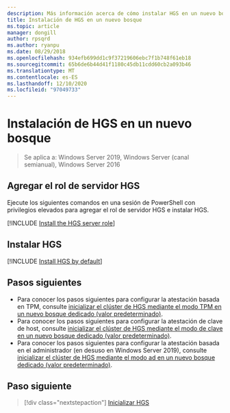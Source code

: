 ```yaml
---
description: Más información acerca de cómo instalar HGS en un nuevo bosque
title: Instalación de HGS en un nuevo bosque
ms.topic: article
manager: dongill
author: rpsqrd
ms.author: ryanpu
ms.date: 08/29/2018
ms.openlocfilehash: 934efb699dd1c9f37219606ebc7f1b748f61eb18
ms.sourcegitcommit: 65b6de6b44d41f1180c45db11cdd60cb2a093b46
ms.translationtype: MT
ms.contentlocale: es-ES
ms.lasthandoff: 12/10/2020
ms.locfileid: "97049733"
---
```

# <a name="install-hgs-in-a-new-forest"></a>Instalación de HGS en un nuevo bosque

>Se aplica a: Windows Server 2019, Windows Server (canal semianual), Windows Server 2016

## <a name="add-the-hgs-server-role"></a>Agregar el rol de servidor HGS

Ejecute los siguientes comandos en una sesión de PowerShell con privilegios elevados para agregar el rol de servidor HGS e instalar HGS.

[!INCLUDE [Install the HGS server role](../../../includes/guarded-fabric-install-hgs-server-role.md)]

## <a name="install-hgs"></a>Instalar HGS

[!INCLUDE [Install HGS by default](../../../includes/install-hgs-default.md)]

## <a name="next-steps"></a>Pasos siguientes

- Para conocer los pasos siguientes para configurar la atestación basada en TPM, consulte [inicializar el clúster de HGS mediante el modo TPM en un nuevo bosque dedicado (valor predeterminado)](guarded-fabric-initialize-hgs-tpm-mode-default.md).
- Para conocer los pasos siguientes para configurar la atestación de clave de host, consulte [inicializar el clúster de HGS mediante el modo de clave en un nuevo bosque dedicado (valor predeterminado)](guarded-fabric-initialize-hgs-key-mode-default.md).
- Para conocer los pasos siguientes para configurar la atestación basada en el administrador (en desuso en Windows Server 2019), consulte [inicializar el clúster de HGS mediante el modo ad en un nuevo bosque dedicado (valor predeterminado)](guarded-fabric-initialize-hgs-ad-mode-default.md).

## <a name="next-step"></a>Paso siguiente

> [!div class="nextstepaction"]
> [Inicializar HGS](guarded-fabric-initialize-hgs.md)


